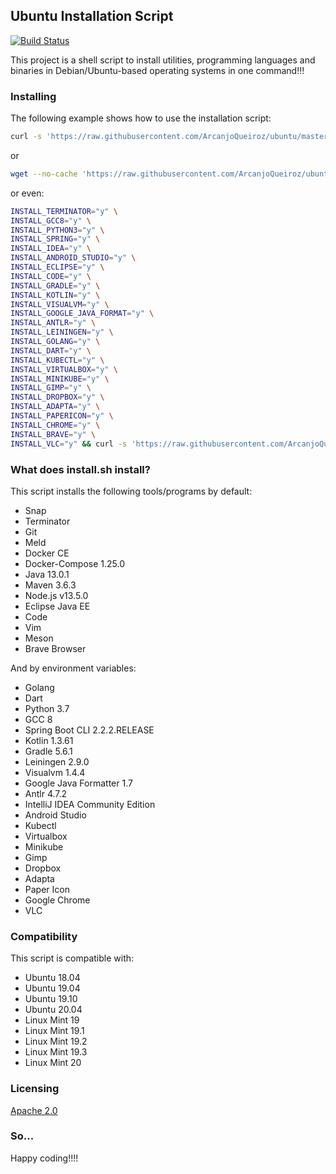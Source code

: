 ## Ubuntu Installation Script

[![Build Status](https://travis-ci.org/ArcanjoQueiroz/ubuntu.svg?branch=master)](https://travis-ci.org/ArcanjoQueiroz/ubuntu)

This project is a shell script to install utilities, programming languages and binaries in Debian/Ubuntu-based operating systems in one command!!!

### Installing

The following example shows how to use the installation script:

```sh
curl -s 'https://raw.githubusercontent.com/ArcanjoQueiroz/ubuntu/master/install.sh' | bash
```

or

```sh
wget --no-cache 'https://raw.githubusercontent.com/ArcanjoQueiroz/ubuntu/master/install.sh' && chmod u+x install.sh && ./install.sh
```

or even:

```sh
INSTALL_TERMINATOR="y" \
INSTALL_GCC8="y" \
INSTALL_PYTHON3="y" \
INSTALL_SPRING="y" \
INSTALL_IDEA="y" \
INSTALL_ANDROID_STUDIO="y" \
INSTALL_ECLIPSE="y" \
INSTALL_CODE="y" \
INSTALL_GRADLE="y" \
INSTALL_KOTLIN="y" \
INSTALL_VISUALVM="y" \
INSTALL_GOOGLE_JAVA_FORMAT="y" \
INSTALL_ANTLR="y" \
INSTALL_LEININGEN="y" \
INSTALL_GOLANG="y" \
INSTALL_DART="y" \
INSTALL_KUBECTL="y" \
INSTALL_VIRTUALBOX="y" \
INSTALL_MINIKUBE="y" \
INSTALL_GIMP="y" \
INSTALL_DROPBOX="y" \
INSTALL_ADAPTA="y" \
INSTALL_PAPERICON="y" \
INSTALL_CHROME="y" \
INSTALL_BRAVE="y" \
INSTALL_VLC="y" && curl -s 'https://raw.githubusercontent.com/ArcanjoQueiroz/ubuntu/master/install.sh' | bash
```

### What does install.sh install?

This script installs the following tools/programs by default:

* Snap
* Terminator
* Git
* Meld
* Docker CE
* Docker-Compose 1.25.0
* Java 13.0.1
* Maven 3.6.3
* Node.js v13.5.0
* Eclipse Java EE
* Code
* Vim
* Meson
* Brave Browser

And by environment variables:

* Golang
* Dart
* Python 3.7
* GCC 8
* Spring Boot CLI 2.2.2.RELEASE
* Kotlin 1.3.61
* Gradle 5.6.1
* Leiningen 2.9.0
* Visualvm 1.4.4
* Google Java Formatter 1.7
* Antlr 4.7.2
* IntelliJ IDEA Community Edition
* Android Studio
* Kubectl
* Virtualbox
* Minikube
* Gimp
* Dropbox
* Adapta
* Paper Icon
* Google Chrome
* VLC
  
### Compatibility

This script is compatible with:

* Ubuntu 18.04
* Ubuntu 19.04
* Ubuntu 19.10
* Ubuntu 20.04
* Linux Mint 19
* Linux Mint 19.1
* Linux Mint 19.2
* Linux Mint 19.3
* Linux Mint 20

### Licensing

[Apache 2.0](https://www.apache.org/licenses/LICENSE-2.0.html)

### So...

Happy coding!!!!
